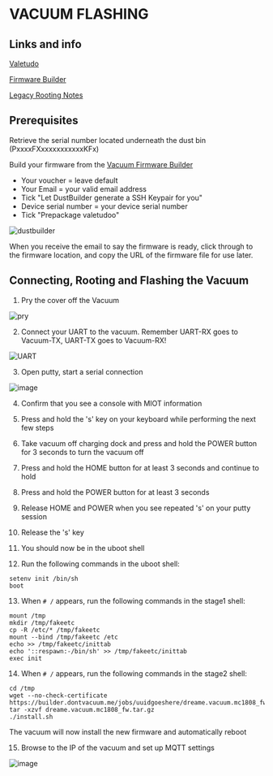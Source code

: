 # VACUUM FLASHING

## Links and info

[Valetudo](https://valetudo.cloud/pages/installation/dreame.html)

[Firmware Builder](https://builder.dontvacuum.me/_dreame_mc1808.html)

[Legacy Rooting Notes](https://gist.github.com/stek29/5c44244ae190f3757a785f432536c22a)

## Prerequisites

Retrieve the serial number located underneath the dust bin (PxxxxFXxxxxxxxxxxxKFx)

Build your firmware from the [Vacuum Firmware Builder](https://builder.dontvacuum.me/_dreame_mc1808.html)

 - Your voucher = leave default
 - Your Email = your valid email address
 - Tick "Let DustBuilder generate a SSH Keypair for you"
 - Device serial number = your device serial number
 - Tick "Prepackage valetudoo"

![dustbuilder](https://github.com/reubznz/info/assets/47412059/725408a1-4311-4f7a-a381-c4a10262ec1b)

When you receive the email to say the firmware is ready, click through to the firmware location, and copy the URL of the firmware file for use later.

## Connecting, Rooting and Flashing the Vacuum

1. Pry the cover off the Vacuum

![pry](https://github.com/reubznz/info/assets/47412059/b7950005-1d1f-4336-bfec-0ed106b5a873)

2. Connect your UART to the vacuum. Remember UART-RX goes to Vacuum-TX, UART-TX goes to Vacuum-RX!

![UART](https://github.com/reubznz/info/assets/47412059/6f7f65ea-7f4b-47c7-8b7a-754f4e08e0c4)

3. Open putty, start a serial connection

![image](https://github.com/reubznz/info/assets/47412059/e15e3ac4-74fa-4bb5-bc05-89cd01c7d423)

4. Confirm that you see a console with MIOT information

5. Press and hold the 's' key on your keyboard while performing the next few steps

6. Take vacuum off charging dock and press and hold the POWER button for 3 seconds to turn the vacuum off

7. Press and hold the HOME button for at least 3 seconds and continue to hold

8. Press and hold the POWER button for at least 3 seconds

9. Release HOME and POWER when you see repeated 's' on your putty session

10. Release the 's' key

11. You should now be in the uboot shell

12. Run the following commands in the uboot shell:

```
setenv init /bin/sh
boot
```

13. When `# /` appears, run the following commands in the stage1 shell:

```
mount /tmp
mkdir /tmp/fakeetc
cp -R /etc/* /tmp/fakeetc
mount --bind /tmp/fakeetc /etc
echo >> /tmp/fakeetc/inittab
echo '::respawn:-/bin/sh' >> /tmp/fakeetc/inittab
exec init
```

14. When `# /` appears, run the following commands in the stage2 shell:

```
cd /tmp
wget --no-check-certificate https://builder.dontvacuum.me/jobs/uuidgoeshere/dreame.vacuum.mc1808_fw.tar.gz
tar -xzvf dreame.vacuum.mc1808_fw.tar.gz
./install.sh
```

The vacuum will now install the new firmware and automatically reboot

15. Browse to the IP of the vacuum and set up MQTT settings

![image](https://github.com/reubznz/info/assets/47412059/a5f60861-76b6-43be-813a-8ec64acf475d)



